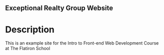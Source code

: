 Exceptional Realty Group Website
---

# Description
This is an example site for the Intro to Front-end Web Development Course at The Flatiron School

